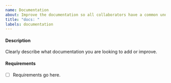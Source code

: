 ```yaml
---
name: Documentation
about: Improve the documentation so all collaborators have a common understanding
title: "docs: "
labels: documentation
---
```


#### Description

Clearly describe what documentation you are looking to add or improve.

#### Requirements

- [ ] Requirements go here.
